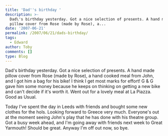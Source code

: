 ```yaml
---
title: 'Dad''s birthday '
description: >-
  Dad\'s birthday yesterday. Got a nice selection of presents. A hand made
  pillow cover from Rose (made by Rose), a...
date: '2007-06-21'
permalink: /2007/06/21/dads-birthday/
tags:
  - Edward
author: Toby
comments: []
type: Blog
---
```


Dad\'s birthday yesterday. Got a nice selection of presents. A hand made
pillow cover from Rose (made by Rose), a hand cooked meal from John, and
I got him a bag for his bike! I think I get most marks for effort! G
&#038; G gave him some money because he keeps on thinking on getting a
new bike and can\'t decide if it\'s worth it. Went out for a lovely meal
at La Piazza. Good as Usual.

Today I\'ve spent the day in Leeds with friends and bought some new
clothes for the hols. Looking forward to Greece very much. Everyone\'s
out at the moment seeing John\'s play that he has done with his theatre
group. Got a busy week ahead, and I\'m going away with friends next week
to Great Yarmouth! Should be great. Anyway I\'m off out now, so bye.

